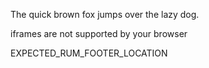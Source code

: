 The quick brown fox jumps over the lazy dog.

iframes are not supported by your browser

EXPECTED_RUM_FOOTER_LOCATION
